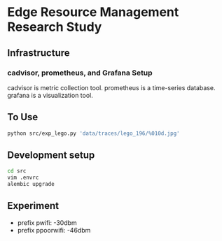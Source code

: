 # Edge Resource Management Research Study

## Infrastructure

### cadvisor, prometheus, and Grafana Setup

cadvisor is metric collection tool.
prometheus is a time-series database.
grafana is a visualization tool.

## To Use

```bash
python src/exp_lego.py 'data/traces/lego_196/%010d.jpg'
```

## Development setup

```bash
cd src
vim .envrc
alembic upgrade
```

## Experiment

- prefix pwifi: -30dbm
- prefix ppoorwifi: -46dbm
